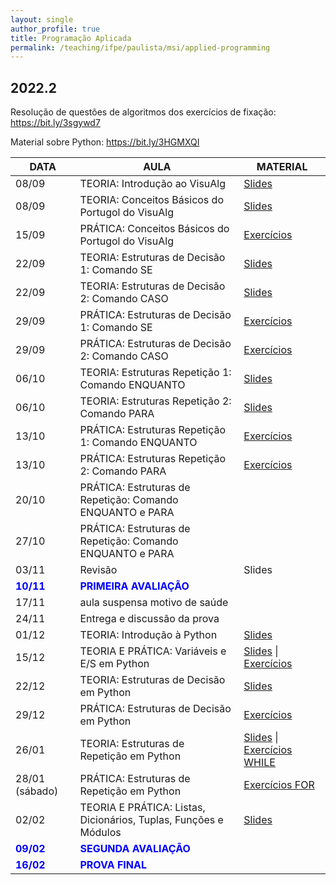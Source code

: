 ```yaml
---
layout: single
author_profile: true
title: Programação Aplicada
permalink: /teaching/ifpe/paulista/msi/applied-programming
---
```


## 2022.2

Resolução de questões de algoritmos dos exercícios de fixação: <a href="https://bit.ly/3sgywd7" target="_blank">https://bit.ly/3sgywd7</a>

Material sobre Python: <a href="https://bit.ly/3HGMXQI" target="_blank">https://bit.ly/3HGMXQI</a>

|DATA|AULA|MATERIAL|
|---|---|---|
| 08/09 | TEORIA: Introdução ao VisuAlg | <a href="https://docs.google.com/presentation/d/1aW3oeOsn6qPJfABxXj9qfJ0bnWxTXOVrTPVlhw4_Feg/edit?usp=sharing" target="_blank">Slides</a> |
| 08/09 | TEORIA: Conceitos Básicos do Portugol do VisuAlg | <a href="https://docs.google.com/presentation/d/1ojOXZ04oMSmA-Rw7EduQ-3S2Egb37XnuTtHpV_RbwLk/edit?usp=sharing" target="_blank">Slides</a> | 
| 15/09 | PRÁTICA: Conceitos Básicos do Portugol do VisuAlg | <a href="https://docs.google.com/document/d/1TKr65dzY0rxxiWUfqjU2ntbYDhQU8gg7QgpO0vU9p2k/edit?usp=sharing" target="_blank">Exercícios</a> |
| 22/09 | TEORIA: Estruturas de Decisão 1: Comando SE | <a href="https://docs.google.com/presentation/d/1KAITF-Yu2SAry-wKvV3Mgq-eo-Q6DCz9_0fzw4JRKyY/edit?usp=sharing" target="_blank">Slides</a> |
| 22/09 | TEORIA: Estruturas de Decisão 2: Comando CASO | <a href="https://docs.google.com/presentation/d/1pnIGib2EMt-VDv0feVEqLG7gaa30eMtdQ8V2N1drVRo/edit?usp=sharing" target="_blank">Slides</a> |
| 29/09 | PRÁTICA: Estruturas de Decisão 1: Comando SE | <a href="https://docs.google.com/document/d/1FPNaqtfKRsexy9JuA6d0X4ZTwh3vHI-2y19uQjUzZQU/edit?usp=sharing" target="_blank">Exercícios<a/> |
| 29/09 | PRÁTICA: Estruturas de Decisão 2: Comando CASO | <a href="https://docs.google.com/document/d/1oFTku4YPBajk6qVDv-JRx0P4zZ9PAhPBkKCvScP1dJ4/edit?usp=sharing" target="_blank">Exercícios</a> |
| 06/10 | TEORIA: Estruturas Repetição 1: Comando ENQUANTO | <a href="https://docs.google.com/presentation/d/1_XUztMbHM-qNFbUmp6AIqimFxt8gDemnUmeY68zjUyk/edit?usp=sharing" target="_blank">Slides</a> |
| 06/10 | TEORIA: Estruturas Repetição 2: Comando PARA | <a href="https://docs.google.com/presentation/d/1h9Jf35w9ZSUtT02XQKkcOOHyYjuMwCAVYCmFeMPUCoc/edit?usp=sharing" target="_blank">Slides</a> |
| 13/10 | PRÁTICA: Estruturas Repetição 1: Comando ENQUANTO | <a href="https://docs.google.com/document/d/1-0BrwWtKxLcjLdGzWbtvz-zVSvxtKyyX8a8PS7yujys/edit?usp=sharing" target="_blank">Exercícios</a> |
| 13/10 | PRÁTICA: Estruturas Repetição 2: Comando PARA | <a href="https://docs.google.com/document/d/1vvu9PmXHlKcPojZzpceQoq5c_nj4OtAdbLJQHSnQX0s/edit?usp=sharing" target="_blank">Exercícios</a> | 
| 20/10 | PRÁTICA: Estruturas de Repetição: Comando ENQUANTO e PARA |   | 
| 27/10 | PRÁTICA: Estruturas de Repetição: Comando ENQUANTO e PARA |   | 
| 03/11 | Revisão | Slides | 
| <span style="color:blue">**10/11**</span> | <span style="color:blue">**PRIMEIRA AVALIAÇÃO**</span> |  | 
| 17/11 | aula suspensa motivo de saúde | | 
| 24/11 | Entrega e discussão da prova |  |
| 01/12 | TEORIA: Introdução à Python | <a href="https://bit.ly/3HGMXQI" target="_blank"> Slides </a> | 
| 15/12 | TEORIA E PRÁTICA: Variáveis e E/S em Python | <a href="https://bit.ly/3HGMXQI" target="_blank"> Slides</a> \| <a href="https://docs.google.com/document/d/1TKr65dzY0rxxiWUfqjU2ntbYDhQU8gg7QgpO0vU9p2k/edit?usp=sharing" target="_blank">Exercícios</a> | 
| 22/12 | TEORIA: Estruturas de Decisão em Python | <a href="https://bit.ly/3HGMXQI" target="_blank"> Slides</a> | 
| 29/12 | PRÁTICA: Estruturas de Decisão em Python | <a href="https://classroom.google.com/c/NTgwNjc4NzU5ODA1/a/NTgwNjc4Nzc5MjI1/details" target="_blank">Exercícios</a> |
| 26/01 | TEORIA: Estruturas de Repetição em Python | <a href="https://bit.ly/3HGMXQI" target="_blank"> Slides</a> \| <a href="https://docs.google.com/document/d/1-0BrwWtKxLcjLdGzWbtvz-zVSvxtKyyX8a8PS7yujys/edit" target="_blank">Exercícios WHILE</a> |
| 28/01 (sábado) | PRÁTICA: Estruturas de Repetição em Python | <a href="https://docs.google.com/document/d/1vvu9PmXHlKcPojZzpceQoq5c_nj4OtAdbLJQHSnQX0s/edit" target="_blank">Exercícios FOR</a> | 
| 02/02 | TEORIA E PRÁTICA: Listas, Dicionários, Tuplas, Funções e Módulos | <a href="https://bit.ly/3HGMXQI" target="_blank"> Slides</a> | 
| <span style="color:blue">**09/02**</span> | <span style="color:blue">**SEGUNDA AVALIAÇÃO**</span> | | 
| <span style="color:blue">**16/02**</span> | <span style="color:blue">**PROVA FINAL**</span>
